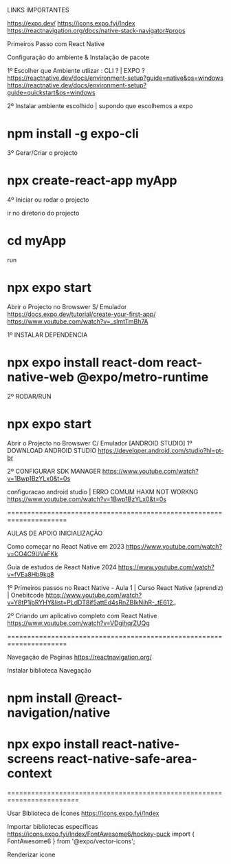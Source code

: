 
LINKS IMPORTANTES 

https://expo.dev/
https://icons.expo.fyi/Index
https://reactnavigation.org/docs/native-stack-navigator#props



Primeiros Passo com  React Native 

Configuração do ambiente  & Instalação de pacote 

1º Escolher que Ambiente utlizar :  CLI  ? | EXPO ?
https://reactnative.dev/docs/environment-setup?guide=native&os=windows
https://reactnative.dev/docs/environment-setup?guide=quickstart&os=windows


2º Instalar ambiente escolhido  | supondo que escolhemos a expo 
# npm install -g expo-cli

3º Gerar/Criar o projecto 
# npx create-react-app myApp

4º Iniciar ou rodar o projecto

ir no diretorio do projecto
# cd myApp

run 
# npx expo start

Abrir o Projecto no Browswer S/ Emulador 
https://docs.expo.dev/tutorial/create-your-first-app/
https://www.youtube.com/watch?v=_slmtTmBh7A

1º INSTALAR DEPENDENCIA 
# npx expo install react-dom react-native-web @expo/metro-runtime

2º RODAR/RUN
# npx expo start


Abrir o Projecto no Browswer C/ Emulador [ANDROID STUDIO]
1º DOWNLOAD ANDROID STUDIO
https://developer.android.com/studio?hl=pt-br

2º CONFIGURAR SDK MANAGER 
https://www.youtube.com/watch?v=1Bwp1BzYLx0&t=0s

  configuracao android studio | ERRO COMUM HAXM NOT WORKNG
  https://www.youtube.com/watch?v=1Bwp1BzYLx0&t=0s


=====================================================================

AULAS DE APOIO INICIALIZAÇÃO

Como começar no React Native em 2023
https://www.youtube.com/watch?v=CO4C9UVaFKk

Guia de estudos de React Native 2024
https://www.youtube.com/watch?v=fVEa8Hb9kg8

1º Primeiros passos no React Native - Aula 1 | Curso React Native (aprendiz) | Onebitcode
https://www.youtube.com/watch?v=Y8tP1jbRYHY&list=PLdDT8if5attEd4sRnZBIkNihR-_tE612_

2º Criando um aplicativo completo com React Native 
https://www.youtube.com/watch?v=VDgihqrZUQg


=====================================================================


Navegação de Paginas 
https://reactnavigation.org/

Instalar biblioteca Navegação  
# npm install @react-navigation/native
# npx expo install react-native-screens react-native-safe-area-context
========================================================================

Usar Biblioteca de Ícones 
https://icons.expo.fyi/Index

Importar bibliotecas específicas 
https://icons.expo.fyi/Index/FontAwesome6/hockey-puck
import { 
    FontAwesome6
} from '@expo/vector-icons';

Renderizar icone 
<FontAwesome6 name="hockey-puck" size={24} color="black" />

